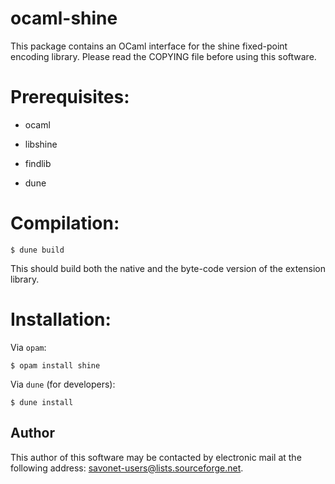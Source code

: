 ocaml-shine
===========

This package contains an OCaml interface for the shine fixed-point encoding
library. Please read the COPYING file before using this software.

Prerequisites:
==============

- ocaml

- libshine

- findlib

- dune

Compilation:
============

```
$ dune build
```

This should build both the native and the byte-code version of the
extension library.

Installation:
=============

Via `opam`:

```
$ opam install shine
```

Via `dune` (for developers):
```
$ dune install
```

Author
------

This author of this software may be contacted by electronic mail at the
following address: <savonet-users@lists.sourceforge.net>.
